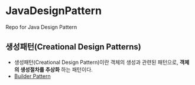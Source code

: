 # JavaDesignPattern
Repo for Java Design Pattern 

## 생성패턴(Creational Design Patterns) 
- 생성패턴(Creational Design Pattern)이란 객체의 생성과 관련된 패턴으로, **객체의 생성절차를 추상화** 하는 패턴이다.
- <a href="https://github.com/puddingForever/JavaDesignPattern/blob/main/JavaDesignPattern/src/creational/builder/builderPattern.md">Builder Pattern</a>
